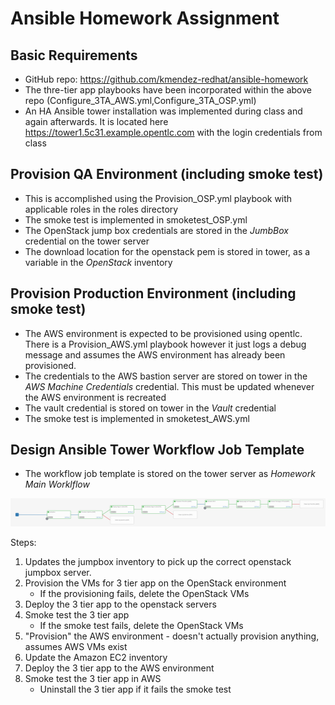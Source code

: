 # Ansible Homework Assignment

## Basic Requirements

* GitHub repo: https://github.com/kmendez-redhat/ansible-homework
* The thre-tier app playbooks have been incorporated within the above repo (Configure_3TA_AWS.yml,Configure_3TA_OSP.yml)
* An HA Ansible tower installation was implemented during class and again afterwards. It is located here https://tower1.5c31.example.opentlc.com with the login credentials from class


## Provision QA Environment (including smoke test)

* This is accomplished using the Provision_OSP.yml playbook with applicable roles in the roles directory
* The smoke test is implemented in smoketest_OSP.yml
* The OpenStack jump box credentials are stored in the *JumbBox* credential on the tower server
* The download location for the openstack pem is stored in tower, as a variable in the *OpenStack* inventory

## Provision Production Environment (including smoke test)

* The AWS environment is expected to be provisioned using opentlc. There is a Provision_AWS.yml playbook however it just logs a debug message and assumes the AWS environment has already been provisioned.
* The credentials to the AWS bastion server are stored on tower in the *AWS Machine Credentials* credential. This must be updated whenever the AWS environment is recreated
* The vault credential is stored on tower in the *Vault* credential
* The smoke test is implemented in smoketest_AWS.yml


## Design Ansible Tower Workflow Job Template

* The workflow job template is stored on the tower server as *Homework Main Worklflow*

![alt text](images/workflow.png "Ansible Workflow")

Steps:
1. Updates the jumpbox inventory to pick up the correct openstack jumpbox server.
2. Provision the VMs for 3 tier app on the OpenStack environment
   * If the provisioning fails, delete the OpenStack VMs
3. Deploy the 3 tier app to the openstack servers
4. Smoke test the 3 tier app
   * If the smoke test fails, delete the OpenStack VMs
5. "Provision" the AWS environment - doesn't actually provision anything, assumes AWS VMs exist
6. Update the Amazon EC2 inventory
7. Deploy the 3 tier app to the AWS environment
8. Smoke test the 3 tier app in AWS
   * Uninstall the 3 tier app if it fails the smoke test